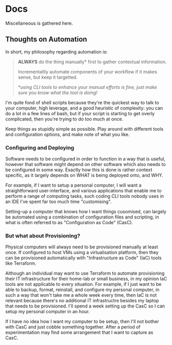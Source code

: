 # Docs

Miscellaneous is gathered here.

## Thoughts on Automation

In short, my philosophy regarding automation is:
> **ALWAYS** do the thing manually* first to gather contextual information.
>
> Incrementatlly automate components of your workflow if it makes sense, but keep it targetted.
>
> \*_using CLI tools to enhance your manual efforts is fine, just make sure you know what the tool is doing!_

I'm quite fond of shell scripts because they're the quickest way to talk to your computer, high leverage, and a good heuristic of complexity:
you can do a lot in a few lines of bash, but if your script is starting to get overly complicated, then you're
trying to do too much at once.

Keep things as stupidly simple as possible.
Play around with different tools and configuration options, and make note of what you like.

### Configuring and Deploying
Software needs to be configured in order to function in a way that is useful,
however that software might depend on other software which also needs to be configured in some way.
Exactly how this is done is rather context specific, as it largely depends on
WHAT is being deployed onto, and WHY.

For example, if I want to setup a personal computer, I will want a straightforward user-interface,
and various applications that enable me to perform a range of computing tasks,
such coding CLI tools nobody uses in an IDE I've spent far too much time "customising".

Setting-up a computer that knows how I want things cusomised,
can largely be automated using a combination of configuration files and scripting,
in what is often referred to as "Configuration as Code" (CasC).

### But what about Provisioning?
Physical computers will always need to be provisioned manually at least once.
If configured to host VMs using a virtualisation platform,
then they can be provisioned automatically with
"Infrastructure as Code" (IaC) tools like Terraform.

Although an individual may want to use Terraform to automate provisioning their IT infrastructure
for their home-lab or small business, in my opinion IaC tools are not applicable to every situation.
For example, if I just want to be able to backup, format, reinstall, and configure
my personal computer, in such a way that won't take me a whole week every time,
then IaC is not relevant because there's no additional IT infrastructre besides my laptop that needs to be provisioned.
I'll spend a week setting up the CasC so I can setup my personal computer in an hour.

If I have no idea how I want my computer to be setup, then I'll not bother with CasC and just cobble something together.
After a period of experimentation may find some arrangement that I want to capture as CasC.
